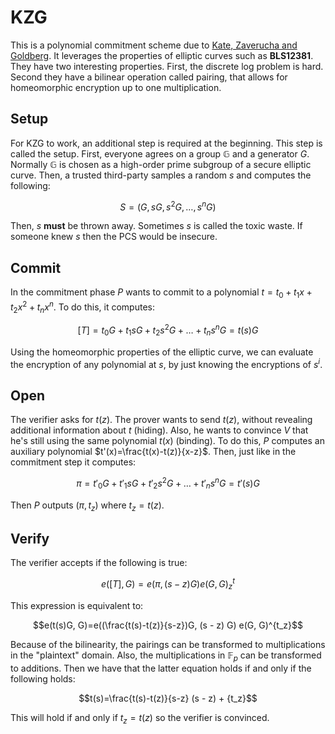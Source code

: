 # KZG
This is a polynomial commitment scheme due to [Kate, Zaverucha and Goldberg](https://www.iacr.org/archive/asiacrypt2010/6477178/6477178.pdf). It leverages the properties of elliptic curves such as **BLS12381**. They have two interesting properties. First, the discrete log problem is hard. Second they have a bilinear operation called pairing, that allows for homeomorphic encryption up to one multiplication.

## Setup
For KZG to work, an additional step is required at the beginning. This step is called the setup. First, everyone agrees on a group $\mathbb{G}$ and a generator $G$. Normally $\mathbb{G}$ is chosen as a high-order prime subgroup of a secure elliptic curve. Then, a trusted third-party samples a random $s$ and computes the following:

$$S=(G, sG, s^2G, \dots, s^nG)$$

Then, $s$ **must** be thrown away. Sometimes $s$ is called the toxic waste. If someone knew $s$ then the PCS would be insecure.

## Commit
In the commitment phase $P$ wants to commit to a polynomial $t=t_0+t_1x+t_2 x^2 +t_n x^n$. To do this, it computes:

$$[T] = t_0 G + t_1 s G + t_2 s^2 G + \dots + t_n s^n G=t(s)G$$

Using the homeomorphic properties of the elliptic curve, we can evaluate the encryption of any polynomial at $s$, by just knowing the encryptions of $s^i$.

## Open
The verifier asks for $t(z)$. The prover wants to send $t(z)$, without revealing additional information about $t$ (hiding). Also, he wants to convince $V$ that he's still using the same polynomial $t(x)$ (binding). To do this, $P$ computes an auxiliary polynomial $t'(x)=\frac{t(x)-t(z)}{x-z}$. Then, just like in the commitment step it computes:

$$\pi = t'_0 G + t'_1 s G + t'_2 s^2 G + \dots + t'_n s^n G=t'(s)G$$

Then $P$ outputs $(\pi, t_z)$ where $t_z=t(z)$.

## Verify
The verifier accepts if the following is true:

$$e([T], G)=e(\pi, (s - z) G) e(G, G)^t_z$$

This expression is equivalent to:

$$e(t(s)G, G)=e((\frac{t(s)-t(z)}{s-z})G, (s - z) G) e(G, G)^{t_z}$$

Because of the bilinearity, the pairings can be transformed to multiplications in the "plaintext" domain. Also, the multiplications in $\mathbb{F}_p$ can be transformed to additions. Then we have that the latter equation holds if and only if the following holds:

$$t(s)=\frac{t(s)-t(z)}{s-z} (s - z) + {t_z}$$

This will hold if and only if $t_z=t(z)$ so the verifier is convinced.

